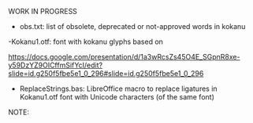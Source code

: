 WORK IN PROGRESS

- obs.txt: list of obsolete, deprecated or not-approved words in kokanu

-Kokanu1.otf: font with kokanu glyphs based on 

https://docs.google.com/presentation/d/1a3wRcsZs45O4E_SGpnR8xe-y59DzYZ9OICffmSifYcI/edit?slide=id.g250f5fbe5e1_0_296#slide=id.g250f5fbe5e1_0_296

- ReplaceStrings.bas: LibreOffice macro to replace ligatures in Kokanu1.otf font with
Unicode characters (of the same font)

NOTE: 
